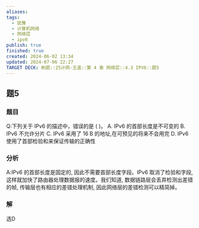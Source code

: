 ```yaml
---
aliases: 
tags:
  - 犹豫
  - 计算机网络
  - 网络层
  - ipv6
publish: true
finished: true
created: 2024-06-02 13:34
updated: 2024-07-06 22:27
TARGET DECK: 刷题::25计网-王道::第 4 章 网络层::4.3 IPV6::题5
---
```


## 题5
### 题目
Q:下列关于 IPv6 的描述中，错误的是 ( )。
A. IPv6 的首部长度是不可变的
B. IPv6 不允许分片
C. IPv6 采用了 ${16}\mathrm{\;B}$ 的地址,在可预见的将来不会用完
D. IPv6 使用了首部检验和来保证传输的正确性
### 分析
A:IPv6 的首部长度是固定的, 因此不需要首部长度字段。IPv6 取消了检验和字段, 这样就加快了路由器处理数据报的速度。我们知道, 数据链路层会丢弃检测出差错的帧, 传输层也有相应的差错处理机制, 因此网络层的差错检测可以精简掉。
### 解
选D
<!--ID: 1720276665162-->

